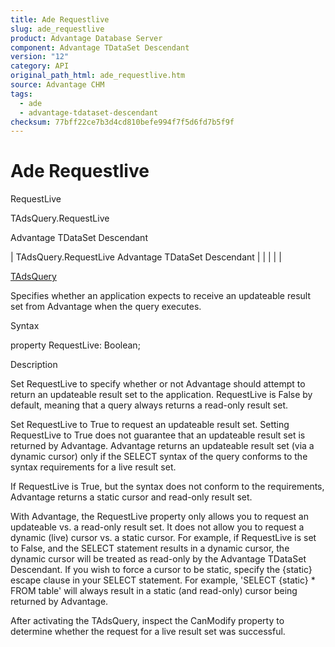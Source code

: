```yaml
---
title: Ade Requestlive
slug: ade_requestlive
product: Advantage Database Server
component: Advantage TDataSet Descendant
version: "12"
category: API
original_path_html: ade_requestlive.htm
source: Advantage CHM
tags:
  - ade
  - advantage-tdataset-descendant
checksum: 77bff22ce7b3d4cd810befe994f7f5d6fd7b5f9f
---
```


# Ade Requestlive

RequestLive

TAdsQuery.RequestLive

Advantage TDataSet Descendant

| TAdsQuery.RequestLive  Advantage TDataSet Descendant |  |  |  |  |

[TAdsQuery](ade_tadsquery.md)

Specifies whether an application expects to receive an updateable result set from Advantage when the query executes.

Syntax

property RequestLive: Boolean;

Description

Set RequestLive to specify whether or not Advantage should attempt to return an updateable result set to the application. RequestLive is False by default, meaning that a query always returns a read-only result set.

Set RequestLive to True to request an updateable result set. Setting RequestLive to True does not guarantee that an updateable result set is returned by Advantage. Advantage returns an updateable result set (via a dynamic cursor) only if the SELECT syntax of the query conforms to the syntax requirements for a live result set.

If RequestLive is True, but the syntax does not conform to the requirements, Advantage returns a static cursor and read-only result set.

With Advantage, the RequestLive property only allows you to request an updateable vs. a read-only result set. It does not allow you to request a dynamic (live) cursor vs. a static cursor. For example, if RequestLive is set to False, and the SELECT statement results in a dynamic cursor, the dynamic cursor will be treated as read-only by the Advantage TDataSet Descendant. If you wish to force a cursor to be static, specify the {static} escape clause in your SELECT statement. For example, 'SELECT {static} \* FROM table' will always result in a static (and read-only) cursor being returned by Advantage.

After activating the TAdsQuery, inspect the CanModify property to determine whether the request for a live result set was successful.
